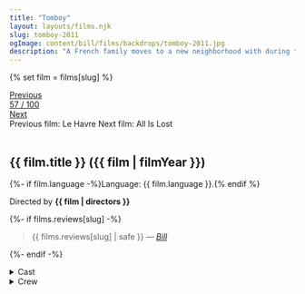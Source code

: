 ```yaml
---
title: "Tomboy"
layout: layouts/films.njk
slug: tomboy-2011
ogImage: content/bill/films/backdrops/tomboy-2011.jpg
description: "A French family moves to a new neighborhood with during the summer holidays. The story follows a 10-year-old gender non-conforming child, Laure, who experiments with their gender presentation, adopting the name Mikäel."
---
```


{% set film = films[slug] %}

<nav class="films">
  <div class="prev">
    <a href="../le-havre-2011"><i class="fa-solid fa-chevron-left fa-xs"></i> Previous</a>
  </div>
  <div>
    <a class="simple" href="../">57 / 100</a>
  </div>
  <div class="next">
    <a href="../all-is-lost-2013">Next <i class="fa-solid fa-chevron-right fa-xs"></i></a>
  </div>
  <div class="hint">
    <span class="prev-hint">
      <span class="sr-only">Previous film:</span>
      Le Havre
    </span>
    <span class="next-hint">
      <span class="sr-only">Next film:</span>
      All Is Lost
    </span>
  </div>
</nav>

<article class="film slug-tomboy-2011">
  <div class="backdrop-and-poster">
    <img class="poster" src="../films/posters/{{ slug }}.jpg" alt="">
    <img class="backdrop" src="../films/backdrops/{{ slug }}.jpg" alt="">
  </div>

  <h1>{{ film.title }} ({{ film | filmYear }})</h1>

  <p>
    {%- if film.language -%}Language: {{ film.language }}.{% endif %}
    
  </p>

  <p class="director">
    Directed by <strong>{{ film | directors }}</strong>
  </p>

  {%- if films.reviews[slug] -%}
    <blockquote> 
      {{ films.reviews[slug] | safe }} <em>—&nbsp;<a href="/bill">Bill</a></em>
    </blockquote> 
  {%- endif -%}

  <section class="film-detail">
    <div>
      <details>
        <summary>
          <i class="fa-solid fa-masks-theater"></i>
          Cast
        </summary>
        <ul>
          {%- for cast in film.credits.cast -%}
            <li>
              {{ cast.name }} as <em>{{ cast.character }}</em>
            </li>
          {%- endfor -%}
        </ul>
      </details>
      <details>
        <summary>
          <i class="fa-solid fa-clapperboard"></i>
          Crew
        </summary>
        <ul>
          {%- for crew in film.credits.crew -%}
            <li>
              {{ crew.name }} &mdash; <em>{{ crew.job }}</em>
            </li>
          {%- endfor -%}
        </ul>
      </details>
    </div>
  </section>
</article>
